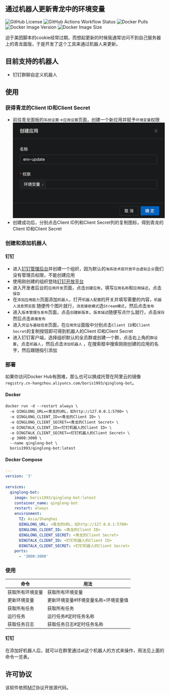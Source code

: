 通过机器人更新青龙中的环境变量
---
![GitHub License](https://img.shields.io/github/license/boris1993/qinglong-bot)
![GitHub Actions Workflow Status](https://img.shields.io/github/actions/workflow/status/boris1993/qinglong-bot/build.yml)
![Docker Pulls](https://img.shields.io/docker/pulls/boris1993/qinglong-bot)
![Docker Image Version](https://img.shields.io/docker/v/boris1993/qinglong-bot)
![Docker Image Size](https://img.shields.io/docker/image-size/boris1993/qinglong-bot)

迫于美团脚本的cookie经常过期，而想起更新的时候我通常访问不到自己服务器上的青龙面版，于是开发了这个工具来通过机器人来更新。

## 目前支持的机器人

- 钉钉群聊自定义机器人

## 使用

### 获得青龙的Client ID和Client Secret

- 前往青龙面板的`系统设置`->`应用设置`页面，创建一个新应用并赋予`环境变量`权限
  ![](/docs/qinglong-create-application.png)
- 创建成功后，分别点击Client ID列和Client Secret列的复制图标，得到青龙的Client ID和Client Secret

### 创建和添加机器人

#### 钉钉

- 进入[钉钉管理后台](https://oa.dingtalk.com/)并创建一个组织，因为默认的`淘系技术部开放平台虚拟企业`我们没有管理员权限，不能创建应用
- 使用刚创建的组织登陆[钉钉开放平台](https://open.dingtalk.com/)
- 进入开发者后台的`应用开发`页面，点击`创建应用`，填写`应用名称`和`应用描述`，点击`保存`
- 在`添加应用能力`页面添加`机器人`，打开`机器人配置`的开关并填写需要的内容，`机器人消息预览图`
  随便传个图片就行，`消息接收模式`选`Stream模式`，然后点击`发布`
- 进入`版本管理与发布`页面，点击`创建新版本`，`版本描述`随便写点什么就行，点击`保存`然后点击`直接发布`
- 进入`凭证与基础信息`页面，在`应用凭证`面版中分别点击`Client ID`和`Client Secret`的复制按钮即可得到机器人的Client
  ID和Client Secret
- 进入钉钉客户端，选择组织默认的全员群或创建一个群，点击右上角的`群设置`，点击`机器人`，然后点击`添加机器人`
  ，在搜索框中搜索刚刚创建的应用的名字，然后跟随指引添加

### 部署

如果你访问Docker
Hub有困难，那么也可以换成托管在阿里云的镜像`registry.cn-hangzhou.aliyuncs.com/boris1993/qinglong-bot`。

#### Docker

```shell
docker run -d --restart always \
  -e QINGLONG_URL=<青龙的URL，如http://127.0.0.1:5700> \
  -e QINGLONG_CLIENT_ID=<青龙的Client ID> \
  -e QINGLONG_CLIENT_SECRET=<青龙的Client Secret> \
  -e DINGTALK_CLIENT_ID=<钉钉机器人的Client ID> \
  -e DINGTALK_CLIENT_SECRET=<钉钉机器人的Client Secret> \
  -p 3000:3000 \
  --name qinglong-bot \
  boris1993/qinglong-bot:latest
```

#### Docker Compose

```yaml
---
version: '3'

services:
  qinglong-bot:
    image: boris1993/qinglong-bot:latest
    container_name: qinglong-bot
    restart: always
    environment:
      TZ: Asia/Shanghai
      QINGLONG_URL: <青龙的URL，如http://127.0.0.1:5700>
      QINGLONG_CLIENT_ID: <青龙的Client ID>
      QINGLONG_CLIENT_SECRET: <青龙的Client Secret>
      DINGTALK_CLIENT_ID: <钉钉机器人的Client ID>
      DINGTALK_CLIENT_SECRET: <钉钉机器人的Client Secret>
    ports:
      - '3000:3000'
```

### 使用

| 命令       | 用法                  |
|----------|---------------------|
| 获取所有环境变量 | 获取所有环境变量            |
| 更新环境变量   | 更新环境变量#环境变量名称=环境变量值 |
| 获取所有任务   | 获取所有任务              |
| 运行任务     | 运行任务#定时任务名称         |
| 获取任务日志   | 获取任务日志#定时任务名称       |

#### 钉钉

在添加好机器人后，就可以在群里通过at这个机器人的方式来操作，用法见上面的命令一览表。

## 许可协议

该软件依照[MIT](LICENSE)协议开放源代码。
